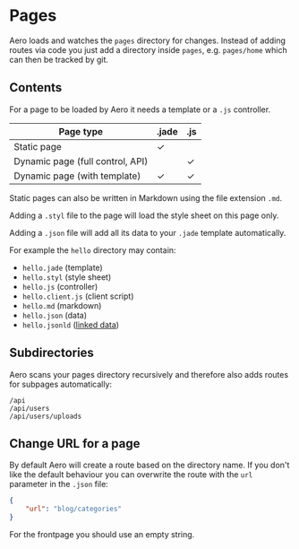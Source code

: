 # Pages

Aero loads and watches the `pages` directory for changes. Instead of adding routes via code you just add a directory inside `pages`, e.g. `pages/home` which can then be tracked by git.

## Contents

For a page to be loaded by Aero it needs a template or a `.js` controller.

Page type                        | .jade | .js
-------------------------------- | ----- | ---
Static page                      | ✓     |
Dynamic page (full control, API) |       | ✓
Dynamic page (with template)     | ✓     | ✓

Static pages can also be written in Markdown using the file extension `.md`.

Adding a `.styl` file to the page will load the style sheet on this page only.

Adding a `.json` file will add all its data to your `.jade` template automatically.

For example the `hello` directory may contain:

* `hello.jade` (template)
* `hello.styl` (style sheet)
* `hello.js` (controller)
* `hello.client.js` (client script)
* `hello.md` (markdown)
* `hello.json` (data)
* `hello.jsonld` ([linked data](http://json-ld.org/))

## Subdirectories

Aero scans your pages directory recursively and therefore also adds routes for subpages automatically:

```
/api
/api/users
/api/users/uploads
```

## Change URL for a page

By default Aero will create a route based on the directory name. If you don't like the default behaviour you can overwrite the route with the `url` parameter in the `.json` file:

```json
{
	"url": "blog/categories"
}
```

For the frontpage you should use an empty string.
